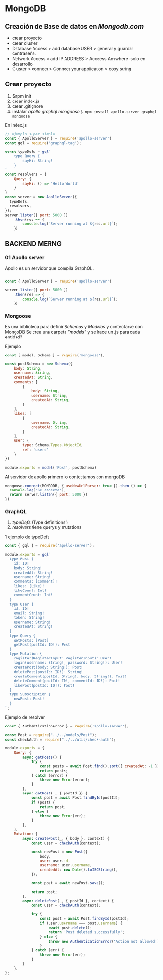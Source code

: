 
# MongoDB



## Creación de Base de datos en *Mongodb.com*

* crear proyecto
* crear cluster
* Database Access > add database USER > generar y guardar contraseña.
* Network Access > add IP ADDRESS > Acceess Anywhere (solo en desarrollo)
* Cluster > connect > Connect your application > copy string


## Crear proyecto

1. $npm init 
2. crear index.js
3. crear .gitignore
4. instalar  *apollo graphql mongoose*  `$ npm install apollo-server graphql mongoose`

En index.js
```javascript
// ejemplo super simple
const { ApolloServer } = require('apollo-server')
const gql = require('graphql-tag');

const typeDefs = gql`
	type Query {
		sayHi: String!
	}
`
const resolvers = {
	Query: {
		sayHi: () => 'Hello World'
	}
}
const server = new ApolloServer({
  typeDefs,
  resolvers,
});
server.listen({ port: 5000 })
	.then(res => { 
		console.log(`Server running at ${res.url}`);
	})

```

## BACKEND MERNG


### 01 Apollo server 
Apollo es un servidor que compila GraphQL. 
```javascript

const { ApolloServer } = require('apollo-server')

server.listen({ port: 5000 })
	.then(res => { 
		console.log(`Server running at ${res.url}`);
	})
```
### Mongoose

Es una biblioteca para definir *Schemas* y *Modelos* y contectarse con MongoDB
Se crea una carpeta *"models"* y se hace un .js para cada entidad?

Ejemplo 
```javascript
const { model, Schema } = require('mongoose');

const postSchema = new Schema({
    body: String,
    username: String,
    createdAt: String,
    comments: [
        {
            body: String,
            username: String,
            createdAt: String,
        }
    ],
    likes: [
        {
            username: String,
            createdAt: String,
        }
    ],
    user: {
        type: Schema.Types.ObjectId,
        ref: 'users'
    }
})

module.exports = model('Post', postSchema)
```
Al servidor de apollo primero lo contectamos con mongoDB
```javascript
mongoose.connect(MONGODB, { useNewUrlParser: true }).then(() => {
  console.log('Se conecto');
  return server.listen({ port: 5000 })
})
```




### GraphQL

1. *typeDefs* (Type definitions )
2. *resolvers* tiene querys y mutations


1 ejemplo de typeDefs
```javascript
const { gql } = require('apollo-server');

module.exports = gql`
  type Post {
    id: ID!
    body: String!
    createdAt: String!
    username: String!
    comments: [Comment]!
    likes: [Like]!
    likeCount: Int!
    commentCount: Int!
  }
  type User {
    id: ID!
    email: String!
    token: String!
    username: String!
    createdAt: String!
  }
  type Query {
    getPosts: [Post]
    getPost(postId: ID!): Post
  }
  type Mutation {
    register(RegisterInput: RegisterInput): User!
    login(username: String!, password: String!): User!
    createPost(body: String!): Post!
    deletePost(postId: ID!): String!
    createComment(postId: String!, body: String!): Post!
    deleteComment(postId: ID!, commentId: ID!): Post!
    likePost(postId: ID!): Post!
  }
  type Subscription {
    newPost: Post!
  }
`;

```

Ejemplo de resolver
```javascript
const { AuthenticationError } = require('apollo-server');

const Post = require("../../models/Post");
const checkAuth = require("../../util/check-auth");

module.exports = {
    Query: {
        async getPosts() {
            try {
                const posts = await Post.find().sort({ createdAt: -1 });
                return posts;
            } catch (error) {
                throw new Error(error);
            }
        },
        async getPost(_, { postId }) {
            const post = await Post.findById(postId);
            if (post) {
                return post;
            } else {
                throw new Error(err);
            }
        },
    },
    Mutation: {
        async createPost(_, { body }, context) {
            const user = checkAuth(context);

            const newPost = new Post({
                body,
                user: user.id,
                username: user.username,
                createdAt: new Date().toISOString(),
            });

            const post = await newPost.save();

            return post;
        },
        async deletePost(_, { postId }, context) {
            const user = checkAuth(context);

            try {
                const post = await Post.findById(postId);
                if (user.username === post.username) {
                    await post.delete();
                    return 'Post deleted successfully';
                } else {
                    throw new AuthenticationError('Action not allowed');
                }
            } catch (err) {
                throw new Error(err);
            }
        }
    },
};

```